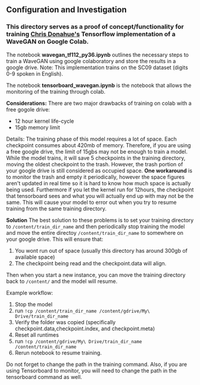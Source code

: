 ## Configuration and Investigation

### This directory serves as a proof of concept/functionality for training [Chris Donahue's](https://github.com/chrisdonahue/wavegan) Tensorflow implementation of a WaveGAN on Google Colab.
The notebook **wavegan_tf112_py36.ipynb** outlines the necessary steps to train a WaveGAN using google colaboratory and store the results in a google drive.
Note: This implementation trains on the SC09 dataset (digits 0-9 spoken in English).

The notebook **tensorboard_wavegan.ipynb** is the notebook that allows the monitoring of the training through colab.

**Considerations:**
There are two major drawbacks of training on colab with a free gogole drive:
  - 12 hour kernel life-cycle
  - 15gb memory limit
  
Details:
The training phase of this model requires a lot of space. Each checkpoint consumes about 420mb of memory.  Therefore, if you are using a free google drive, the limit of 15gbs may not be enough to train a model. While the model trains, it will save 5 checkpoints in the training directory, moving the oldest checkpoint to the trash. However, the trash portion of your google drive is still considered as occupied space. **One workaround** is to monitor the trash and empty it periodically, however the space figures aren't updated in real time so it is hard to know how much space is actually being used. Furthermore if you let the kernel run for 12hours, the checkpoint that tensorboard sees and what you will actually end up with may not be the same.  This will cause your model to error out when you try to resume training from the same training directory.

**Solution**
The best solution to these problems is to set your training directory to ``` /content/train_dir_name ``` and then periodically stop  training the model and move the entire directoy ``` /content/train_dir_name ``` to somewhere on your google drive. This will ensure that:
  1. You wont run out of space (usually this directory has around 300gb of available space)
  2. The checkpoint being read and the checkpoint.data will align.  
  
Then when you start a new instance, you can move the training directory back to ```/content/``` and the model will resume.

Example workflow:
  1. Stop the model
  2. run ```!cp /content/train_dir_name /content/gdrive/My\ Drive/train_dir_name```
  3. Verify the folder was copied (specifically checkpoint.data,checkpoint.index, and checkpoint.meta)
  4. Reset all runtimes
  5. run ```!cp /content/gdrive/My\ Drive/train_dir_name /content/train_dir_name```
  6. Rerun notebook to resume training.
  
Do not forget to change the path in the training command. Also, if you are using Tensorboard to monitor, you will need to change the path in the tensorboard command as well.
